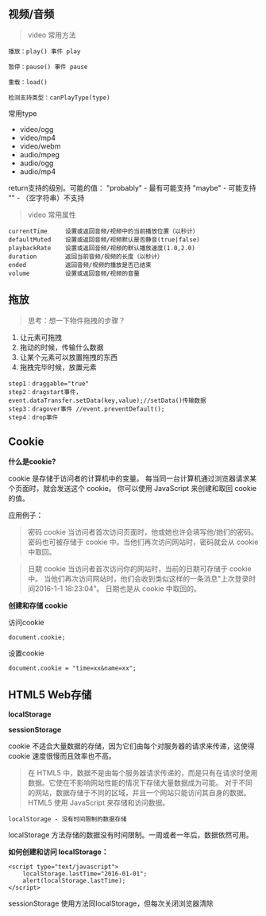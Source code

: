 ## 视频/音频 ##
> video 常用方法

    播放：play() 事件 play
		
    暂停：pause() 事件 pause
		 
    重载：load()

	检测支持类型：canPlayType(type)
常用type

- 	video/ogg
- 	video/mp4
- 	video/webm
- 	audio/mpeg
- 	audio/ogg
- 	audio/mp4

return支持的级别。可能的值：
"probably" - 最有可能支持
"maybe" - 可能支持
"" - （空字符串）不支持


> video 常用属性

    currentTime 	设置或返回音频/视频中的当前播放位置（以秒计）
    defaultMuted	设置或返回音频/视频默认是否静音(true|false)
    playbackRate	设置或返回音频/视频的默认播放速度(1.0,2.0)
    duration	 	返回当前音频/视频的长度（以秒计）
    ended			返回音频/视频的播放是否已结束
	volume			设置或返回音频/视频的音量


## 拖放 ##

> 思考：想一下物件拖拽的步骤？

1. 让元素可拖拽
2. 拖动的时候，传输什么数据
3. 让某个元素可以放置拖拽的东西
4. 拖拽完毕时候，放置元素

>
    step1：draggable="true"
    step2：dragstart事件，
	event.dataTransfer.setData(key,value);//setData()传输数据
    step3：dragover事件 //event.preventDefault();
    step4：drop事件 




## Cookie ##
**什么是cookie?**

cookie 是存储于访问者的计算机中的变量。
每当同一台计算机通过浏览器请求某个页面时，就会发送这个 cookie。
你可以使用 JavaScript 来创建和取回 cookie 的值。

应用例子：
> 密码 cookie
> 当访问者首次访问页面时，他或她也许会填写他/她们的密码。
> 密码也可被存储于 cookie 中。当他们再次访问网站时，密码就会从 cookie 中取回。

> 日期 cookie
> 当访问者首次访问你的网站时，当前的日期可存储于 cookie 中。
> 当他们再次访问网站时，他们会收到类似这样的一条消息"上次登录时间2016-1-1 18:23:04"。
> 日期也是从 cookie 中取回的。

**创建和存储 cookie**

访问cookie

	document.cookie;
设置cookie

	document.cookie = "time=xx&name=xx";



## HTML5 Web存储 ##

**localStorage**

**sessionStorage**

cookie 不适合大量数据的存储，因为它们由每个对服务器的请求来传递，这使得 cookie 速度很慢而且效率也不高。

> 在 HTML5 中，数据不是由每个服务器请求传递的，而是只有在请求时使用数据。它使在不影响网站性能的情况下存储大量数据成为可能。
> 对于不同的网站，数据存储于不同的区域，并且一个网站只能访问其自身的数据。
> HTML5 使用 JavaScript 来存储和访问数据。
    
    localStorage - 没有时间限制的数据存储

localStorage 方法存储的数据没有时间限制。一周或者一年后，数据依然可用。

**如何创建和访问 localStorage：**

	<script type="text/javascript">
		localStorage.lastTime="2016-01-01";
		alert(localStorage.lastTime);
	</script>

sessionStorage 使用方法同localStorage，但每次关闭浏览器清除